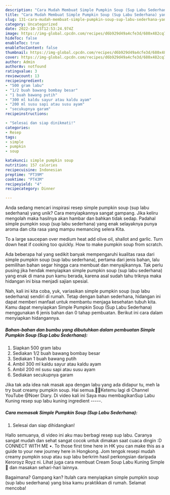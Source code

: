 ```yaml
---
description: "Cara Mudah Membuat Simple Pumpkin Soup (Sup Labu Sederhana) yang Enak"
title: "Cara Mudah Membuat Simple Pumpkin Soup (Sup Labu Sederhana) yang Enak"
slug: 131-cara-mudah-membuat-simple-pumpkin-soup-sup-labu-sederhana-yang-enak
category: Uncategorized
date: 2022-10-15T12:53:24.974Z
image: https://img-global.cpcdn.com/recipes/d6b929d49a4cfe3d/680x482cq70/simple-pumpkin-soup-sup-labu-sederhana-foto-resep-utama.jpg
hideToc: false
enableToc: true
enableTocContent: false
thumbnail: https://img-global.cpcdn.com/recipes/d6b929d49a4cfe3d/680x482cq70/simple-pumpkin-soup-sup-labu-sederhana-foto-resep-utama.jpg
cover: https://img-global.cpcdn.com/recipes/d6b929d49a4cfe3d/680x482cq70/simple-pumpkin-soup-sup-labu-sederhana-foto-resep-utama.jpg
author: Admin
authorAv: notfound
ratingvalue: 3
reviewcount: 13
recipeingredient:
- "500 gram labu"
- "1/2 buah bawang bombay besar"
- "1 buah bawang putih"
- "300 ml kaldu sayur atau kaldu ayam"
- "200 ml susu sapi atau susu ayam"
- "secukupnya garam"
recipeinstructions:

- "Selesai dan siap dinikmati!"
categories:
- Resep
tags:
- simple
- pumpkin
- soup

katakunci: simple pumpkin soup 
nutrition: 157 calories
recipecuisine: Indonesian
preptime: "PT39M"
cooktime: "PT43M"
recipeyield: "4"
recipecategory: Dinner

---
```





Anda sedang mencari inspirasi resep simple pumpkin soup (sup labu sederhana) yang unik? Cara menyiapkannya sangat gampang. Jika keliru mengolah maka hasilnya akan hambar dan bahkan tidak sedap. Padahal simple pumpkin soup (sup labu sederhana) yang enak selayaknya punya aroma dan cita rasa yang mampu memancing selera Kita.





To a large saucepan over medium heat add olive oil, shallot and garlic. Turn down heat if cooking too quickly. How to make pumpkin soup from scratch.

Ada beberapa hal yang sedikit banyak mempengaruhi kualitas rasa dari simple pumpkin soup (sup labu sederhana), pertama dari jenis bahan, lalu pemilihan bahan segar hingga cara membuat dan menyajikannya. Tak perlu pusing jika hendak menyiapkan simple pumpkin soup (sup labu sederhana) yang enak di mana pun kamu berada, karena asal sudah tahu triknya maka hidangan ini bisa menjadi sajian spesial.






Nah, kali ini kita coba, yuk, variasikan simple pumpkin soup (sup labu sederhana) sendiri di rumah. Tetap dengan bahan sederhana, hidangan ini dapat memberi manfaat untuk membantu menjaga kesehatan tubuh kita. Kamu dapat menyiapkan Simple Pumpkin Soup (Sup Labu Sederhana) menggunakan 6 jenis bahan dan 0 tahap pembuatan. Berikut ini cara dalam menyiapkan hidangannya.

<!--inarticleads1-->

##### Bahan-bahan dan bumbu yang dibutuhkan dalam pembuatan Simple Pumpkin Soup (Sup Labu Sederhana):

1. Siapkan 500 gram labu
1. Sediakan 1/2 buah bawang bombay besar
1. Sediakan 1 buah bawang putih
1. Ambil 300 ml kaldu sayur atau kaldu ayam
1. Ambil 200 ml susu sapi atau susu ayam
1. Sediakan secukupnya garam


Jika tak ada idea nak masak apa dengan labu yang ada didapur tu, meh la try buat creamy pumpkin soup. Hai semua.🙏😊Ketemu lagi di Channel YouTube @Noer Diary. Di video kali ini Saya mau membagikanSup Labu Kuning resep sup labu kuning ingredient -----. 

<!--inarticleads2-->

##### Cara memasak Simple Pumpkin Soup (Sup Labu Sederhana):


1. Selesai dan siap dihidangkan!

Hallo semuanya, di video ini aku mau berbagi resep sup labu. Caranya sangat mudah dan sehat sangat cocok untuk dimakan saat cuaca dingin :D CONNECT WITH ME •. To those first time here in HK you can make this as a guide to your new journey here in Hongkong. Jom tengok resepi mudah creamy pumpkin soup atau sup labu berkrim hasil perkongsian daripada Keroroyz Royz ni. Lihat juga cara membuat Cream Soup Labu Kuning Simple🎃 dan masakan sehari-hari lainnya. 

Bagaimana? Gampang kan? Itulah cara menyiapkan simple pumpkin soup (sup labu sederhana) yang bisa kamu praktikkan di rumah. Selamat mencoba!
